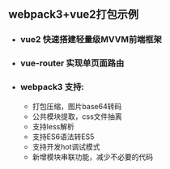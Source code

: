 ## webpack3+vue2打包示例
* ### vue2 快速搭建轻量级MVVM前端框架

* ### vue-router 实现单页面路由

* ### webpack3 支持:  

  * 打包压缩，图片base64转码  
  * 公共模块提取，css文件抽离  
  * 支持less解析  
  * 支持ES6语法转ES5  
  * 支持开发hot调试模式  
  * 新增模块串联功能，减少不必要的代码


